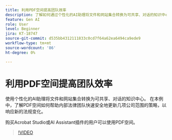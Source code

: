 ```yaml
---
title: 利用PDF空间提高团队效率
description: 了解如何通过个性化的AI助理将文件和网站集合转换为可共享、对话的知识中心
feature: Gen AI
role: User
level: Beginner
jira: KT-18747
source-git-commit: d535bb4312111833c0cd7f64a62ea6494ca9ede9
workflow-type: tm+mt
source-wordcount: '86'
ht-degree: 0%

---
```


# 利用PDF空间提高团队效率

使用个性化的AI助理将文件和网站集合转换为可共享、对话的知识中心。 在本例中，了解PDF空间如何帮助内部法律团队快速安全地更新几项公司范围的策略，以响应新的法规变化。

购买Acrobat Studio或AI Assistant插件的用户可以使用PDF空间。

>[!VIDEO](https://video.tv.adobe.com/v/3475131?quality=12&learn=on&hidetitle=true)
